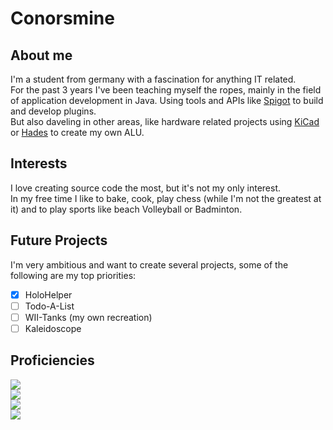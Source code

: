 # Conorsmine

## About me
I'm a student from germany with a fascination for anything IT related.  
For the past 3 years I've been teaching myself the ropes, mainly in the field of application development in Java. Using tools and APIs like [Spigot](https://www.spigotmc.org/) to build and develop plugins.  
But also daveling in other areas, like hardware related projects using [KiCad](https://www.kicad.org/) or [Hades](https://tams.informatik.uni-hamburg.de/applets/hades/webdemos/download.html) to create my own ALU.  

## Interests
I love creating source code the most, but it's not my only interest.  
In my free time I like to bake, cook, play chess (while I'm not the greatest at it) and to play sports like beach Volleyball or Badminton.  

## Future Projects
I'm very ambitious and want to create several projects, some of the following are my top priorities:  
- [x] HoloHelper
- [ ] Todo-A-List
- [ ] WII-Tanks (my own recreation)
- [ ] Kaleidoscope

## Proficiencies
![](https://badgen.net/badge/Java/Experienced/green?scale=1.2&icon=https://upload.wikimedia.org/wikipedia/de/e/e1/Java-Logo.svg)  
![](https://badgen.net/badge/Python/Intermediate/cyan?scale=1.2&icon=https://upload.wikimedia.org/wikipedia/commons/c/c3/Python-logo-notext.svg)  
![](https://badgen.net/badge/Google%20Docs/Intermediate/cyan?scale=1.2&icon=https://upload.wikimedia.org/wikipedia/commons/0/01/Google_Docs_logo_%282014-2020%29.svg)  
![](https://badgen.net/badge/Github/Beginner/yellow?scale=1.2&icon=https://upload.wikimedia.org/wikipedia/commons/9/91/Octicons-mark-github.svg)
